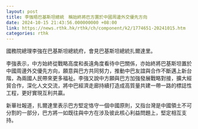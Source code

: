 ```yaml
---
layout: post
title: 李強晤巴基斯坦總統　稱始終將巴方置於中國周邊外交優先方向
date: 2024-10-15 21:43:56.000000000 +08:00
link: https://news.rthk.hk/rthk/ch/component/k2/1774651-20241015.htm
categories: rthk
---
```


國務院總理李強在巴基斯坦總統府，會見巴基斯坦總統扎爾達里。

李強表示，中方始終從戰略高度和長遠角度看待中巴關係，亦始終將巴基斯坦置於中國周邊外交優先方向，願意與巴方共同努力，推動中巴友誼與合作不斷邁上新台階，為兩國人民帶來更多福祉。李強又說中方願與巴方加強發展戰略對接，擴大經貿合作，深化人文交流，將中巴經濟走廊持續打造成高質量共建一帶一路的標誌性工程，更好實現互利共贏。

新華社報道，扎爾達里表示巴方堅定恪守一個中國原則，又指台灣是中國領土不可分割的一部分，巴方將一如既往與中方在涉及彼此核心利益問題上，堅定相互支持。
